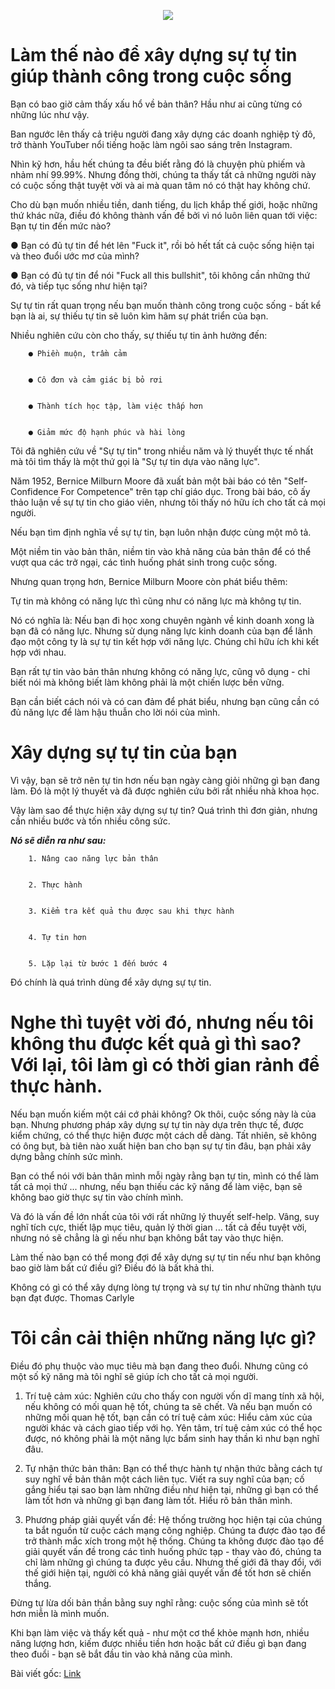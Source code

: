 
<p align="center">
  <img src="https://simplesoft-duongdt3.github.io/Soft-skills-The-software-developer-s-life-manual/images/how_to_build_self_confidence.jpg">
</p>

# Làm thế nào để xây dựng sự tự tin giúp thành công trong cuộc sống

Bạn có bao giờ cảm thấy xấu hổ về bản thân? Hầu như ai cũng từng có những lúc như vậy.

Ban ngước lên thấy cả triệu người đang xây dựng các doanh nghiệp tỷ đô, trở thành YouTuber nổi tiếng hoặc làm ngôi sao sáng trên Instagram.

Nhìn kỹ hơn, hầu hết chúng ta đều biết rằng đó là chuyện phù phiếm và nhảm nhí 99.99%. Nhưng đồng thời, chúng ta thấy tất cả những người này có cuộc sống thật tuyệt vời và ai mà quan tâm nó có thật hay không chứ.

Cho dù bạn muốn nhiều tiền, danh tiếng, du lịch khắp thế giới, hoặc những thứ khác nữa, điều đó không thành vấn đề bởi vì nó luôn liên quan tới việc: Bạn tự tin đến mức nào?


   ● Bạn có đủ tự tin để hét lên "Fuck it", rồi bỏ hết tất cả cuộc sống hiện tại và theo đuổi ước mơ của mình?


   ● Bạn có đủ tự tin để nói "Fuck all this bullshit", tôi không cần những thứ đó, và tiếp tục sống như hiện tại?

Sự tự tin rất quan trọng nếu bạn muốn thành công trong cuộc sống - bất kể bạn là ai, sự thiếu tự tin sẽ luôn kìm hãm sự phát triển của bạn.

Nhiều nghiên cứu còn cho thấy, sự thiếu tự tin ảnh hưởng đến:


        ● Phiền muộn, trầm cảm


        ● Cô đơn và cảm giác bị bỏ rơi


        ● Thành tích học tập, làm việc thấp hơn


        ● Giảm mức độ hạnh phúc và hài lòng

Tôi đã nghiên cứu về "Sự tự tin" trong nhiều năm và lý thuyết thực tế nhất mà tôi tìm thấy là một thứ gọi là "Sự tự tin dựa vào năng lực".

Năm 1952, Bernice Milburn Moore đã xuất bản một bài báo có tên "Self-Confidence For Competence" trên tạp chí giáo dục. Trong bài báo, cô ấy thảo luận về sự tự tin cho giáo viên, nhưng tôi thấy nó hữu ích cho tất cả mọi người.

Nếu bạn tìm định nghĩa về sự tự tin, bạn luôn nhận được cùng một mô tả. 

Một niềm tin vào bản thân, niềm tin vào khả năng của bản thân để có thể vượt qua các trở ngại, các tình huống phát sinh trong cuộc sống.

Nhưng quan trọng hơn, Bernice Milburn Moore còn phát biểu thêm:

Tự tin mà không có năng lực thì cũng như có năng lực mà không tự tin.

Nó có nghĩa là: Nếu bạn đi học xong chuyên ngành về kinh doanh xong là bạn đã có năng lực. Nhưng sử dụng năng lực kinh doanh của bạn để lãnh đạo một công ty là sự tự tin kết hợp với năng lực. Chúng chỉ hữu ích khi kết hợp với nhau.

Bạn rất tự tin vào bản thân nhưng không có năng lực, cũng vô dụng - chỉ biết nói mà không biết làm không phải là một chiến lược bền vững.

Bạn cần biết cách nói và có can đảm để phát biểu, nhưng bạn cũng cần có đủ năng lực để làm hậu thuẫn cho lời nói của mình.


# Xây dựng sự tự tin của bạn

Vì vậy, bạn sẽ trở nên tự tin hơn nếu bạn ngày càng giỏi những gì bạn đang làm. Đó là một lý thuyết và đã được nghiên cứu bởi rất nhiều nhà khoa học.

Vậy làm sao để thực hiện xây dựng sự tự tin? Quá trình thì đơn giản, nhưng cần nhiều bước và tốn nhiều công sức.

**_Nó sẽ diễn ra như sau:_**


        1. Nâng cao năng lực bản thân


        2. Thực hành


        3. Kiểm tra kết quả thu được sau khi thực hành


        4. Tự tin hơn


        5. Lặp lại từ bước 1 đến bước 4

Đó chính là quá trình dùng để xây dựng sự tự tin.


# Nghe thì tuyệt vời đó, nhưng nếu tôi không thu được kết quả gì thì sao? Với lại, tôi làm gì có thời gian rảnh để thực hành.

Nếu bạn muốn kiếm một cái cớ phải không? Ok thôi, cuộc sống này là của bạn. Nhưng phương pháp xây dựng sự tự tin này dựa trên thực tế, được kiểm chứng, có thể thực hiện được một cách dễ dàng. Tất nhiên, sẽ không có ông bụt, bà tiên nào xuất hiện ban cho bạn sự tự tin đâu, bạn phải xây dựng bằng chính sức mình.

Bạn có thể nói với bản thân mình mỗi ngày rằng bạn tự tin, mình có thể làm tất cả mọi thứ ... nhưng, nếu bạn thiếu các kỹ năng để làm việc, bạn sẽ không bao giờ thực sự tin vào chính mình.

Và đó là vấn đề lớn nhất của tôi với rất những lý thuyết self-help. Vâng, suy nghĩ tích cực, thiết lập mục tiêu, quản lý thời gian ... tất cả đều tuyệt vời, nhưng nó sẽ chẳng là gì nếu như bạn không bắt tay vào thực hiện.

Làm thế nào bạn có thể mong đợi để xây dựng sự tự tin nếu như bạn không bao giờ làm bất cứ điều gì? Điều đó là bất khả thi.

Không có gì có thể xây dựng lòng tự trọng và sự tự tin như những thành tựu bạn đạt được. Thomas Carlyle


# Tôi cần cải thiện những năng lực gì?

Điều đó phụ thuộc vào mục tiêu mà bạn đang theo đuổi. Nhưng cũng có một số kỹ năng mà tôi nghĩ sẽ giúp ích cho tất cả mọi người.


 1. Trí tuệ cảm xúc: Nghiên cứu cho thấy con người vốn dĩ mang tính xã hội, nếu không có mối quan hệ tốt, chúng ta sẽ chết. Và nếu bạn muốn có những mối quan hệ tốt, bạn cần có trí tuệ cảm xúc: Hiểu cảm xúc của người khác và cách giao tiếp với họ. Yên tâm, trí tuệ cảm xúc có thể học được, nó không phải là một năng lực bẩm sinh hay thần kì như bạn nghĩ đâu.


 2. Tự nhận thức bản thân: Bạn có thể thực hành tự nhận thức bằng cách tự suy nghĩ về bản thân một cách liên tục. Viết ra suy nghĩ của bạn; cố gắng hiểu tại sao bạn làm những điều như hiện tại, những gì bạn có thể làm tốt hơn và những gì bạn đang làm tốt. Hiểu rõ bản thân mình.


3. Phương pháp giải quyết vấn đề: Hệ thống trường học hiện tại của chúng ta bắt nguồn từ cuộc cách mạng công nghiệp. Chúng ta được đào tạo để trở thành mắc xích trong một hệ thống. Chúng ta không được đào tạo để giải quyết vấn đề trong các tình huống phức tạp - thay vào đó, chúng ta chỉ làm những gì chúng ta được yêu cầu. Nhưng thế giới đã thay đổi, với thế giới hiện tại, người có khả năng giải quyết vấn đề tốt hơn sẽ chiến thắng.

Đừng tự lừa dối bản thần bằng suy nghĩ rằng: cuộc sống của mình sẽ tốt hơn miễn là mình muốn.

Khi bạn làm việc và thấy kết quả - như một cơ thể khỏe mạnh hơn, nhiều năng lượng hơn, kiếm được nhiều tiền hơn hoặc bất cứ điều gì bạn đang theo đuổi - bạn sẽ bắt đầu tin vào khả năng của mình.

Bài viết gốc: [Link](https://medium.com/the-mission/how-to-build-the-self-confidence-you-need-to-win-at-life-98d5eadb4701)
